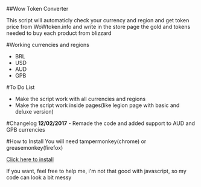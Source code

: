 ##Wow Token Converter

This script will automaticly check your currency and region and get token price from WoWtoken.info and write in the store page the gold and tokens needed to buy each product from blizzard

#Working currencies and regions
* BRL
* USD
* AUD
* GPB

#To Do List
* Make the script work with all currencies and regions
* Make the script work inside pages(like legion page with basic and deluxe version)

#Changelog
**12/02/2017** - Remade the code and added support to AUD and GPB currencies

#How to Install
You will need tampermonkey(chrome) or greasemonkey(firefox)

[Click here to install](https://github.com/victorscopel/wow-token-converter/raw/master/converter.user.js)


If you want, feel free to help me, i'm not that good with javascript, so my code can look a bit messy
